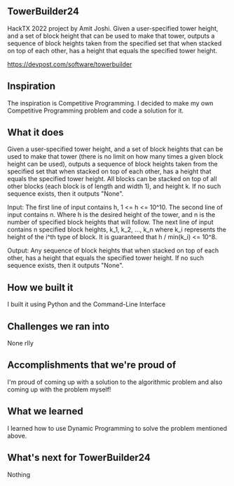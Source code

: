 ## TowerBuilder24

HackTX 2022 project by Amit Joshi. Given a user-specified tower height, and a set of block height that can be used to make that tower, outputs a sequence of block heights taken from the specified set that when stacked on top of each other, has a height that equals the specified tower height.

https://devpost.com/software/towerbuilder

## Inspiration

The inspiration is Competitive Programming. I decided to make my own Competitive Programming problem and code a solution for it.

## What it does

Given a user-specified tower height, and a set of block heights that can be used to make that tower (there is no limit on how many times a given block height can be used), outputs a sequence of block heights taken from the specified set that when stacked on top of each other, has a height that equals the specified tower height.  All blocks can be stacked on top of all other blocks (each block is of length and width 1), and  height k. If no such sequence exists, then it outputs "None".

Input:
The first line of input contains h, 1 <= h <= 10^10.  The second line of input contains n.  Where h is the desired height of the tower, and n is the number of specified block heights that will follow.  The next line of input contains n specified block heights,  k_1, k_2, ..., k_n where k_i represents the height of the i^th type of block.  It is guaranteed that h / min(k_i) <= 10^8.

Output:
Any sequence of block heights that when stacked on top of each other, has a height that equals the specified tower height.  If no such sequence exists, then it outputs "None".

## How we built it

I built it using Python and the Command-Line Interface

## Challenges we ran into

None rlly

## Accomplishments that we're proud of

I'm proud of coming up with a solution to the algorithmic problem and also coming up with the problem myself!

## What we learned

I learned how to use Dynamic Programming to solve the problem mentioned above.

## What's next for TowerBuilder24

Nothing
